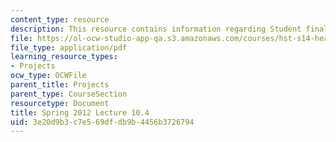 ```yaml
---
content_type: resource
description: This resource contains information regarding Student final project presentations.
file: https://ol-ocw-studio-app-qa.s3.amazonaws.com/courses/hst-s14-health-information-systems-to-improve-quality-of-care-in-resource-poor-settings-spring-2012/3e20d9b3c7e569dfdb9b4456b3726794_MITHST_S14S12_proj_s12_2.pdf
file_type: application/pdf
learning_resource_types:
- Projects
ocw_type: OCWFile
parent_title: Projects
parent_type: CourseSection
resourcetype: Document
title: Spring 2012 Lecture 10.4
uid: 3e20d9b3-c7e5-69df-db9b-4456b3726794
---
```

